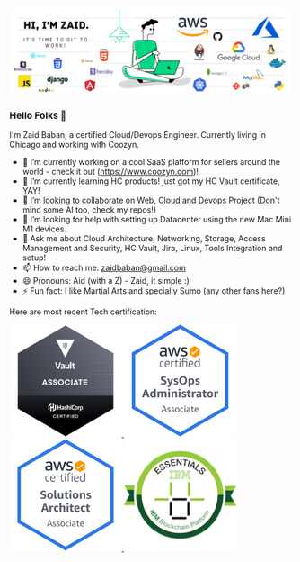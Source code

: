 [![Header](https://github.com/zbaban/zbaban/blob/main/header.png "Header")](https://www.linkedin.com/in/zaid-baban-2935a519/)

### Hello Folks 👋

I'm Zaid Baban, a certified Cloud/Devops Engineer. Currently living in Chicago and working with Coozyn.

- 🔭 I’m currently working on a cool SaaS platform for sellers around the world - check it out (https://www.coozyn.com)!
- 🌱 I’m currently learning HC products! just got my HC Vault certificate, YAY!
- 👯 I’m looking to collaborate on Web, Cloud and Devops Project (Don't mind some AI too, check my repos!)
- 🤔 I’m looking for help with setting up Datacenter using the new Mac Mini M1 devices.
- 💬 Ask me about Cloud Architecture, Networking, Storage, Access Management and Security,  HC Vault, Jira, Linux, Tools Integration and setup!
- 📫 How to reach me: zaidbaban@gmail.com
- 😄 Pronouns: Aid (with a Z) - Zaid, it simple :)
- ⚡ Fun fact: I like Martial Arts and specially Sumo (any other fans here?)

Here are most recent Tech certification:

<a href="https://www.youracclaim.com/earner/earned/badge/10386a5a-a345-4777-afc7-339869637078"><img src=https://github.com/zbaban/zbaban/blob/main/hashicorp-certified-vault-associate.png width=200 height=200> <a href=https://www.youracclaim.com/earner/earned/badge/f5375952-cb36-4263-8bd0-37a031268e3a><img src=https://github.com/zbaban/zbaban/blob/main/aws-certified-sysops-administrator-associate.png width=200 height=200>
<a href=https://www.youracclaim.com/earner/earned/badge/ff5af0e6-2135-4a1d-b0c8-1e421fd125a2><img src=https://github.com/zbaban/zbaban/blob/main/aws-certified-solutions-architect-associate.png width=200 height=200>
<a href=https://www.youracclaim.com/earner/earned/badge/e0389343-e00f-48c4-8b1f-7bba266feadf><img src=https://github.com/zbaban/zbaban/blob/main/ibm-blockchain-essentials-2.png width=200 height=200>


